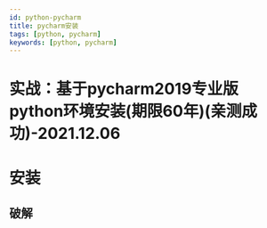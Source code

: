 ```yaml
---
id: python-pycharm
title: pycharm安装
tags: [python, pycharm]
keywords: [python, pycharm]
---
```


# 实战：基于pycharm2019专业版 python环境安装(期限60年)(亲测成功)-2021.12.06

# 安装

## 破解